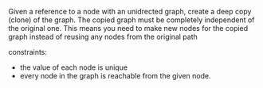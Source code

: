 Given a reference to a node with an unidrected graph, create a deep copy (clone) of the graph.
The copied graph must be completely independent of the original one. This means you need to make new nodes for the
copied graph instead of reusing any nodes from the original path

constraints:

- the value of each node is unique
- every node in the graph is reachable from the given node.
